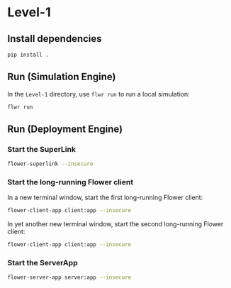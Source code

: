 # Level-1

## Install dependencies

```bash
pip install .
```

## Run (Simulation Engine)

In the `Level-1` directory, use `flwr run` to run a local simulation:

```bash
flwr run
```

## Run (Deployment Engine)

### Start the SuperLink

```bash
flower-superlink --insecure
```

### Start the long-running Flower client

In a new terminal window, start the first long-running Flower client:

```bash
flower-client-app client:app --insecure
```

In yet another new terminal window, start the second long-running Flower client:

```bash
flower-client-app client:app --insecure
```

### Start the ServerApp

```bash
flower-server-app server:app --insecure
```
